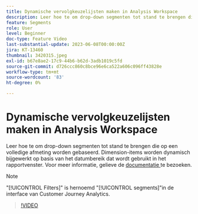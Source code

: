 ```yaml
---
title: Dynamische vervolgkeuzelijsten maken in Analysis Workspace
description: Leer hoe te om drop-down segmenten tot stand te brengen die op een volledige afmeting worden gebaseerd. Dimension-items worden dynamisch bijgewerkt op basis van het datumbereik dat wordt gebruikt in het rapportvenster.
feature: Segments
role: User
level: Beginner
doc-type: Feature Video
last-substantial-update: 2023-06-08T00:00:00Z
jira: KT-13460
thumbnail: 3420315.jpeg
exl-id: b67e8ae2-17c9-44b6-b62d-3adb1019c5fd
source-git-commit: d726ccc860c8bce96e6ca522a606c096ff43828e
workflow-type: tm+mt
source-wordcount: '83'
ht-degree: 0%

---
```


# Dynamische vervolgkeuzelijsten maken in Analysis Workspace

Leer hoe te om drop-down segmenten tot stand te brengen die op een volledige afmeting worden gebaseerd. Dimension-items worden dynamisch bijgewerkt op basis van het datumbereik dat wordt gebruikt in het rapportvenster. Voor meer informatie, gelieve de [ documentatie ](https://experienceleague.adobe.com/nl/docs/analytics-platform/using/cja-components/cja-segments/create-filters) te bezoeken.

>[!NOTE]
>
> &quot;[!UICONTROL Filters]&quot; is hernoemd &quot;[!UICONTROL segments]&quot;in de interface van Customer Journey Analytics.

>[!VIDEO](https://video.tv.adobe.com/v/3420315/?learn=on)
